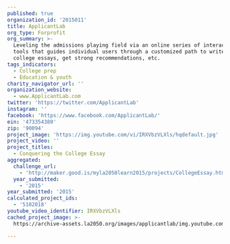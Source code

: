 ```yaml
---
published: true
organization_id: '2015011'
title: ApplicantLab
org_type: Forprofit
org_summary: >-
  Leveling the admissions playing field via an online series of interactive
  tools that guides individual users through a customized path to write great
  college essays, get strong recommendations, etc.
tags_indicators:
  - College prep
  - Education & youth
charity_navigator_url: ''
organization_website:
  - www.ApplicantLab.com
twitter: 'https://twitter.com/ApplicantLab'
instagram: ''
facebook: 'https://www.facebook.com/ApplicantLab/'
ein: '473354380'
zip: '90094'
project_image: 'https://img.youtube.com/vi/IRXVbzVLXls/hqdefault.jpg'
project_video: ''
project_titles:
  - Conquering the College Essay
aggregated:
  challenge_url:
    - 'http://maker.good.is/myla2050learn2015/projects/CollegeEssay.html'
  year_submitted:
    - '2015'
year_submitted: '2015'
calculated_project_ids:
  - '5102018'
youtube_video_identifier: IRXVbzVLXls
cached_project_image: >-
  https://archive-assets.la2050.org/images/applicantlab/img.youtube.com/vi/IRXVbzVLXls/hqdefault.jpg

---
```


